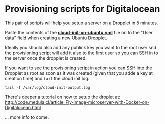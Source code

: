 # Provisioning scripts for Digitalocean

This pair of scripts will help you setup a server on a Dropplet in 5 minutes.

Paste the contents of the **[cloud-init-on-ubuntu.yml](https://raw.githubusercontent.com/Flyimg/DigitalOcean-provision/master/cloud-init-on-ubuntu.yml)** file on to the "User data" field when creating a new Ubuntu Dropplet.

Ideally you should also add any publick key you want to the root user snd the provisioning script will add it also to the first user so you can SSH in to the server once the dropplet is created.

If you want to see the provisioning script in action you can SSH into the Dropplet as root as soon as it was created (given that you adde a key at creation time) and `tail` the cloud init log.

```
tail -f /var/log/cloud-init-output.log
```

There's deeper a tutorial on how to setup the droplet at: http://code.medula.cl/article_Fly-image-microserver-with-Docker-on-Digitalocean.html

... more info to come.
